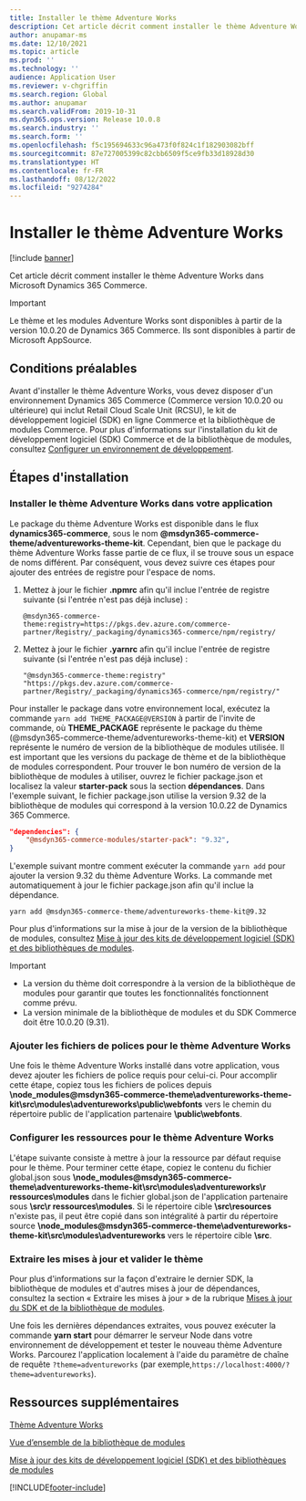 ```yaml
---
title: Installer le thème Adventure Works
description: Cet article décrit comment installer le thème Adventure Works dans Microsoft Dynamics 365 Commerce.
author: anupamar-ms
ms.date: 12/10/2021
ms.topic: article
ms.prod: ''
ms.technology: ''
audience: Application User
ms.reviewer: v-chgriffin
ms.search.region: Global
ms.author: anupamar
ms.search.validFrom: 2019-10-31
ms.dyn365.ops.version: Release 10.0.8
ms.search.industry: ''
ms.search.form: ''
ms.openlocfilehash: f5c195694633c96a473f0f824c1f182903082bff
ms.sourcegitcommit: 87e727005399c82cbb6509f5ce9fb33d18928d30
ms.translationtype: HT
ms.contentlocale: fr-FR
ms.lasthandoff: 08/12/2022
ms.locfileid: "9274284"
---
```

# <a name="install-the-adventure-works-theme"></a>Installer le thème Adventure Works

[!include [banner](includes/banner.md)]

Cet article décrit comment installer le thème Adventure Works dans Microsoft Dynamics 365 Commerce. 

> [!IMPORTANT]
> Le thème et les modules Adventure Works sont disponibles à partir de la version 10.0.20 de Dynamics 365 Commerce. Ils sont disponibles à partir de Microsoft AppSource.

## <a name="prerequisites"></a>Conditions préalables

Avant d'installer le thème Adventure Works, vous devez disposer d'un environnement Dynamics 365 Commerce (Commerce version 10.0.20 ou ultérieure) qui inclut Retail Cloud Scale Unit (RCSU), le kit de développement logiciel (SDK) en ligne Commerce et la bibliothèque de modules Commerce. Pour plus d'informations sur l'installation du kit de développement logiciel (SDK) Commerce et de la bibliothèque de modules, consultez [Configurer un environnement de développement](e-commerce-extensibility/setup-dev-environment.md). 

## <a name="installation-steps"></a>Étapes d'installation

### <a name="install-the-adventure-works-theme-in-your-application"></a>Installer le thème Adventure Works dans votre application

Le package du thème Adventure Works est disponible dans le flux **dynamics365-commerce**, sous le nom **@msdyn365-commerce-theme/adventureworks-theme-kit**. Cependant, bien que le package du thème Adventure Works fasse partie de ce flux, il se trouve sous un espace de noms différent. Par conséquent, vous devez suivre ces étapes pour ajouter des entrées de registre pour l'espace de noms.

1. Mettez à jour le fichier **.npmrc** afin qu'il inclue l'entrée de registre suivante (si l'entrée n'est pas déjà incluse) :

    `@msdyn365-commerce-theme:registry=https://pkgs.dev.azure.com/commerce-partner/Registry/_packaging/dynamics365-commerce/npm/registry/`

1. Mettez à jour le fichier **.yarnrc** afin qu'il inclue l'entrée de registre suivante (si l'entrée n'est pas déjà incluse) :

    `"@msdyn365-commerce-theme:registry" "https://pkgs.dev.azure.com/commerce-partner/Registry/_packaging/dynamics365-commerce/npm/registry/"`  
    
Pour installer le package dans votre environnement local, exécutez la commande `yarn add THEME_PACKAGE@VERSION` à partir de l'invite de commande, où **THEME_PACKAGE** représente le package du thème (@msdyn365-commerce-theme/adventureworks-theme-kit) et **VERSION** représente le numéro de version de la bibliothèque de modules utilisée. Il est important que les versions du package de thème et de la bibliothèque de modules correspondent. Pour trouver le bon numéro de version de la bibliothèque de modules à utiliser, ouvrez le fichier package.json et localisez la valeur **starter-pack** sous la section **dépendances**. Dans l'exemple suivant, le fichier package.json utilise la version 9.32 de la bibliothèque de modules qui correspond à la version 10.0.22 de Dynamics 365 Commerce.  

```json
"dependencies": {
    "@msdyn365-commerce-modules/starter-pack": "9.32",
}
```

L'exemple suivant montre comment exécuter la commande `yarn add` pour ajouter la version 9.32 du thème Adventure Works. La commande met automatiquement à jour le fichier package.json afin qu'il inclue la dépendance.

`yarn add @msdyn365-commerce-theme/adventureworks-theme-kit@9.32`

Pour plus d'informations sur la mise à jour de la version de la bibliothèque de modules, consultez [Mise à jour des kits de développement logiciel (SDK) et des bibliothèques de modules](e-commerce-extensibility/sdk-updates.md). 

> [!IMPORTANT]
> - La version du thème doit correspondre à la version de la bibliothèque de modules pour garantir que toutes les fonctionnalités fonctionnent comme prévu. 
> - La version minimale de la bibliothèque de modules et du SDK Commerce doit être 10.0.20 (9.31). 

### <a name="add-the-font-files-for-the-adventure-works-theme"></a>Ajouter les fichiers de polices pour le thème Adventure Works

Une fois le thème Adventure Works installé dans votre application, vous devez ajouter les fichiers de police requis pour celui-ci. Pour accomplir cette étape, copiez tous les fichiers de polices depuis **\node_modules@msdyn365-commerce-theme\adventureworks-theme-kit\src\modules\adventureworks\public\webfonts** vers le chemin du répertoire public de l'application partenaire **\public\webfonts**.

### <a name="set-up-the-resources-for-the-adventure-works-theme"></a>Configurer les ressources pour le thème Adventure Works

L'étape suivante consiste à mettre à jour la ressource par défaut requise pour le thème. Pour terminer cette étape, copiez le contenu du fichier global.json sous **\node_modules@msdyn365-commerce-theme\adventureworks-theme-kit\src\modules\adventureworks\r ressources\modules** dans le fichier global.json de l'application partenaire sous **\src\r ressources\modules**. Si le répertoire cible **\src\resources** n'existe pas, il peut être copié dans son intégralité à partir du répertoire source **\node_modules@msdyn365-commerce-theme\adventureworks-theme-kit\src\modules\adventureworks** vers le répertoire cible **\src**.

### <a name="pull-updates-and-validate-the-theme"></a>Extraire les mises à jour et valider le thème

Pour plus d'informations sur la façon d'extraire le dernier SDK, la bibliothèque de modules et d'autres mises à jour de dépendances, consultez la section « Extraire les mises à jour » de la rubrique [Mises à jour du SDK et de la bibliothèque de modules](e-commerce-extensibility/sdk-updates.md#pull-updates).

Une fois les dernières dépendances extraites, vous pouvez exécuter la commande **yarn start** pour démarrer le serveur Node dans votre environnement de développement et tester le nouveau thème Adventure Works. Parcourez l'application localement à l'aide du paramètre de chaîne de requête `?theme=adventureworks` (par exemple,`https://localhost:4000/?theme=adventureworks`).

## <a name="additional-resources"></a>Ressources supplémentaires

[Thème Adventure Works](adventure-works-theme.md)

[Vue d’ensemble de la bibliothèque de modules](starter-kit-overview.md)

[Mise à jour des kits de développement logiciel (SDK) et des bibliothèques de modules](e-commerce-extensibility/sdk-updates.md)

[!INCLUDE[footer-include](../includes/footer-banner.md)]
